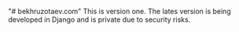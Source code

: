 "# bekhruzotaev.com" 
This is version one.
The lates version is being developed in Django and is private due to security risks.
